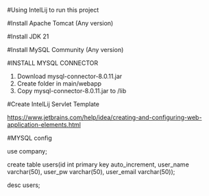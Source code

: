 #Using IntelLij to run this project

#Install Apache Tomcat (Any version)

#Install JDK 21

#Install MySQL Community (Any version)

#INSTALL MYSQL CONNECTOR
1. Download mysql-connector-8.0.11.jar
2. Create <lib> folder in main/webapp
3. Copy mysql-connector-8.0.11.jar to /lib
   
#Create IntelLij Servlet Template

https://www.jetbrains.com/help/idea/creating-and-configuring-web-application-elements.html

#MYSQL config

use company;

create table users(id int primary key auto_increment, user_name varchar(50), user_pw varchar(50), user_email varchar(50));

desc users;
